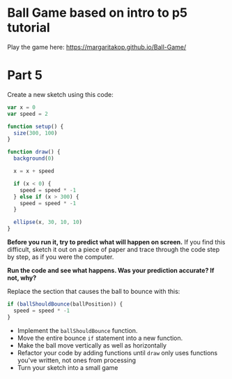 # Ball Game based on intro to p5 tutorial

Play the game here: https://margaritakop.github.io/Ball-Game/

# Part 5

Create a new sketch using this code:

```js
var x = 0
var speed = 2

function setup() {
  size(300, 100)
}

function draw() {
  background(0)

  x = x + speed

  if (x < 0) {
    speed = speed * -1
  } else if (x > 300) {
    speed = speed * -1
  }

  ellipse(x, 30, 10, 10)
}
```

**Before you run it, try to predict what will happen on screen.** If you find
this difficult, sketch it out on a piece of paper and trace through the code
step by step, as if you were the computer.

**Run the code and see what happens. Was your prediction accurate? If not,
why?**

Replace the section that causes the ball to bounce with this:

```js
if (ballShouldBounce(ballPosition)) {
  speed = speed * -1
}
```

- Implement the `ballShouldBounce` function.
- Move the entire bounce `if` statement into a new function.
- Make the ball move vertically as well as horizontally
- Refactor your code by adding functions until `draw` only uses functions you've
  written, not ones from processing
- Turn your sketch into a small game
